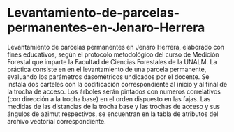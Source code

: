 # Levantamiento-de-parcelas-permanentes-en-Jenaro-Herrera
Levantamiento de parcelas permanentes en Jenaro Herrera, elaborado con fines educativos, según el protocolo metodológico del curso de Medición Forestal que imparte la Facultad de Ciencias Forestales de la UNALM.    La práctica consiste en  en el levantamiento de una parcela permanente, evaluando los parámetros dasométricos undicados por el docente. Se instala dos carteles con la codificación correspondiente al inicio y al final de la trocha de acceso. Los árboles serán pintados con numeros correlativos (con dirección a la trocha base) en el orden dispuesto en las fajas. Las medidas de las distancias de la trocha base y las trochas de acceso y sus ángulos de azimut respectivos, se encuentran en la tabla de atributos del archivo vectorial correspondiente.
